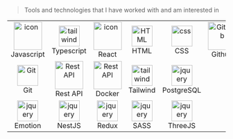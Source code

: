 > Tools and technologies that I have worked with and am interested in

<table>
  <tr>
    <td align="center" width="96">
        <img src="https://techstack-generator.vercel.app/js-icon.svg" alt="icon" width="65" height="65" />
      <br>Javascript
    </td>
        <td align="center" width="96">
        <img src="https://skillicons.dev/icons?i=ts" width="48" height="48" alt="tailwind" />
      <br>Typescript
    </td>
    <td align="center" width="96">
         <img src="https://techstack-generator.vercel.app/react-icon.svg" alt="icon" width="65" height="65" />
      <br>React
    </td>
        <td align="center"  width="96">
        <img src="https://skillicons.dev/icons?i=html" width="48" height="48" alt="HTML" />
      <br>HTML
    </td>
    <td align="center" width="96">
        <img src="https://skillicons.dev/icons?i=css" width="48" height="48" alt="css" />
      <br>CSS
    </td>
       <td align="center" width="96">
        <img src="https://techstack-generator.vercel.app/github-icon.svg" width="65" height="65" alt="GitHub" />
      <br>Github
    </td>
    <td align="center" width="96">
        <img src="https://skillicons.dev/icons?i=vite" width="48" height="48" alt="tailwind" />
      <br>Vite
    </td>
        <td align="center" width="96">
        <img src="https://skillicons.dev/icons?i=sqlite" width="48" height="48" alt="tailwind" />
      <br>SQLite
    </td>
            <td align="center" width="96">
        <img src="https://skillicons.dev/icons?i=materialui" width="48" height="48" alt="tailwind" />
      <br>MaterialUI
    </td>
    
  <tr>
    <td align="center" width="96">
        <img src="https://skillicons.dev/icons?i=git" width="48" height="48" alt="Git" />
      <br>Git
    </td>
          <td align="center" width="96">
        <img src="https://techstack-generator.vercel.app/restapi-icon.svg" width="65" height="65" alt="Rest API" />
      <br>Rest API
    </td>
          <td align="center" width="96">
        <img src="https://techstack-generator.vercel.app/docker-icon.svg" width="65" height="65" alt="Rest API" />
      <br>Docker
    </td>
    <td align="center" width="96">
        <img src="https://skillicons.dev/icons?i=tailwind" width="48" height="48" alt="tailwind" />
      <br>Tailwind
    </td>
        <td align="center" width="96">
        <img src="https://skillicons.dev/icons?i=postgres" width="48" height="48" alt="jquery" />
      <br>PostgreSQL
    </td>
  </tr>
 <tr>
           <td align="center" width="96">
        <img src="https://skillicons.dev/icons?i=emotion" width="48" height="48" alt="jquery" />
      <br>Emotion
    </td>
              <td align="center" width="96">
        <img src="https://skillicons.dev/icons?i=nestjs" width="48" height="48" alt="jquery" />
      <br>NestJS
    </td>
                 <td align="center" width="96">
        <img src="https://skillicons.dev/icons?i=redux" width="48" height="48" alt="jquery" />
      <br>Redux
    </td>
                    <td align="center" width="96">
        <img src="https://skillicons.dev/icons?i=sass" width="48" height="48" alt="jquery" />
      <br>SASS
    </td>
                       <td align="center" width="96">
        <img src="https://skillicons.dev/icons?i=threejs" width="48" height="48" alt="jquery" />
      <br>ThreeJS
    </td>
 </tr>
</table>
